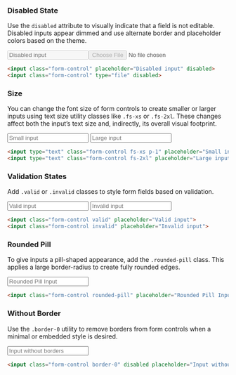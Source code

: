 ### Disabled State

Use the `disabled` attribute to visually indicate that a field is not editable. Disabled inputs appear dimmed and use alternate border and placeholder colors based on the theme.

<div class="w-max-md card p-3 border dark:border-grey-900 light:border-grey-100">
<input class="form-control my-4" disabled placeholder="Disabled input"><input class="form-control" type="file" disabled>
</div>

```html
<input class="form-control" placeholder="Disabled input" disabled>
<input class="form-control" type="file" disabled>
```


### Size

You can change the font size of form controls to create smaller or larger inputs using text size utility classes like `.fs-xs` or `.fs-2xl`. These changes affect both the input’s text size and, indirectly, its overall visual footprint.

<div class="w-max-md card p-3 border dark:border-grey-900 light:border-grey-100">
<input type="text" class="form-control fs-xs p-1 my-4" placeholder="Small input">
<input type="text" class="form-control fs-2xl" placeholder="Large input">
</div>

```html
<input type="text" class="form-control fs-xs p-1" placeholder="Small input">
<input type="text" class="form-control fs-2xl" placeholder="Large input">
```

### Validation States

Add `.valid` or `.invalid` classes to style form fields based on validation.

<div class="w-max-md mt-4 card p-3 border dark:border-grey-900 light:border-grey-100">
<input class="mb-4 form-control valid" placeholder="Valid input">
<input class="form-control invalid" placeholder="Invalid input">
</div>


```html
<input class="form-control valid" placeholder="Valid input">
<input class="form-control invalid" placeholder="Invalid input">
```

### Rounded Pill

To give inputs a pill-shaped appearance, add the `.rounded-pill` class. This applies a large border-radius to create fully rounded edges.

<div class="w-max-md mt-4 card p-3 border dark:border-grey-900 light:border-grey-100">
<input class="form-control rounded-pill" placeholder="Rounded Pill Input">
</div>

```html
<input class="form-control rounded-pill" placeholder="Rounded Pill Input">
```

### Without Border

Use the `.border-0` utility to remove borders from form controls when a minimal or embedded style is desired.

<div class="w-max-md mt-4 card p-3 border dark:border-grey-900 light:border-grey-100">
<input class="form-control border-0" placeholder="Input without borders">
</div>

```html
<input class="form-control border-0" disabled placeholder="Input without borders">
```